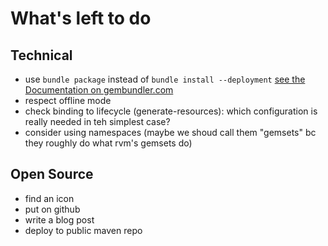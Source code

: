 What's left to do
=================

Technical
---------

- use  `bundle package` instead of `bundle install --deployment` [see the Documentation on gembundler.com](http://gembundler.com/bundle_package.html)
- respect offline mode
- check binding to lifecycle (generate-resources): which configuration is really needed in teh simplest case?
- consider using namespaces (maybe we shoud call them "gemsets" bc they roughly do what rvm's gemsets do)

Open Source
-----------

- find an icon
- put on github
- write a blog post
- deploy to public maven repo
